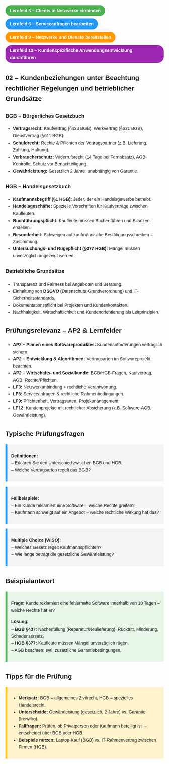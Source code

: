 <html>
<head>
  <style>
    body { font-family: Arial, sans-serif; line-height: 1.6; margin: 20px; }
    h1, h2, h3 { margin-top: 25px; }
    .badge {
      display: inline-block;
      padding: 6px 14px;
      border-radius: 20px;
      color: white;
      font-weight: bold;
      margin: 4px 0;
    }
    .lf3 { background-color: #4CAF50; }   /* Grün */
    .lf6 { background-color: #2196F3; }   /* Blau */
    .lf9 { background-color: #FF9800; }   /* Orange */
    .lf12 { background-color: #9C27B0; }  /* Violett */
    .section { margin-bottom: 30px; }
    ul { margin-top: 10px; }
    .exam-box {
      background: #f4f4f4;
      border-left: 6px solid #2196F3;
      padding: 12px;
      margin: 15px 0;
    }
    .tip {
      background: #fff3cd;
      border-left: 6px solid #ffc107;
      padding: 12px;
      margin: 15px 0;
    }
    .example {
      background: #e8f5e9;
      border-left: 6px solid #4CAF50;
      padding: 12px;
      margin: 15px 0;
    }
  </style>
</head>
<body>

  <div class="badge lf3">Lernfeld 3 – Clients in Netzwerke einbinden</div><br>
  <div class="badge lf6">Lernfeld 6 – Serviceanfragen bearbeiten</div><br>
  <div class="badge lf9">Lernfeld 9 – Netzwerke und Dienste bereitstellen</div><br>
  <div class="badge lf12">Lernfeld 12 – Kundenspezifische Anwendungsentwicklung durchführen</div><br>

  <div class="section">
    <h2>02 – Kundenbeziehungen unter Beachtung rechtlicher Regelungen und betrieblicher Grundsätze</h2>


<h3>BGB – Bürgerliches Gesetzbuch</h3>
<ul>
  <li><strong>Vertragsrecht:</strong> Kaufvertrag (§433 BGB), Werkvertrag (§631 BGB), Dienstvertrag (§611 BGB).</li>
  <li><strong>Schuldrecht:</strong> Rechte & Pflichten der Vertragspartner (z.B. Lieferung, Zahlung, Haftung).</li>
  <li><strong>Verbraucherschutz:</strong> Widerrufsrecht (14 Tage bei Fernabsatz), AGB-Kontrolle, Schutz vor Benachteiligung.</li>
  <li><strong>Gewährleistung:</strong> Gesetzlich 2 Jahre, unabhängig von Garantie.</li>
</ul>

<h3>HGB – Handelsgesetzbuch</h3>
<ul>
  <li><strong>Kaufmannsbegriff (§1 HGB):</strong> Jeder, der ein Handelsgewerbe betreibt.</li>
  <li><strong>Handelsgeschäfte:</strong> Spezielle Vorschriften für Kaufverträge zwischen Kaufleuten.</li>
  <li><strong>Buchführungspflicht:</strong> Kaufleute müssen Bücher führen und Bilanzen erstellen.</li>
  <li><strong>Besonderheit:</strong> Schweigen auf kaufmännische Bestätigungsschreiben = Zustimmung.</li>
  <li><strong>Untersuchungs- und Rügepflicht (§377 HGB):</strong> Mängel müssen unverzüglich angezeigt werden.</li>
</ul>

<h3>Betriebliche Grundsätze</h3>
<ul>
  <li>Transparenz und Fairness bei Angeboten und Beratung.</li>
  <li>Einhaltung von <strong>DSGVO</strong> (Datenschutz-Grundverordnung) und IT-Sicherheitsstandards.</li>
  <li>Dokumentationspflicht bei Projekten und Kundenkontakten.</li>
  <li>Nachhaltigkeit, Wirtschaftlichkeit und Kundenorientierung als Leitprinzipien.</li>
</ul>


  </div>

  <div class="section">
    <h2>Prüfungsrelevanz – AP2 & Lernfelder</h2>
    <ul>
      <li><strong>AP2 – Planen eines Softwareproduktes:</strong> Kundenanforderungen vertraglich sichern.</li>
      <li><strong>AP2 – Entwicklung & Algorithmen:</strong> Vertragsarten im Softwareprojekt beachten.</li>
      <li><strong>AP2 – Wirtschafts- und Sozialkunde:</strong> BGB/HGB-Fragen, Kaufvertrag, AGB, Rechte/Pflichten.</li>
      <li><strong>LF3:</strong> Netzwerkanbindung + rechtliche Verantwortung.</li>
      <li><strong>LF6:</strong> Serviceanfragen & rechtliche Rahmenbedingungen.</li>
      <li><strong>LF9:</strong> Pflichtenheft, Vertragsarten, Projektmanagement.</li>
      <li><strong>LF12:</strong> Kundenprojekte mit rechtlicher Absicherung (z.B. Software-AGB, Gewährleistung).</li>
    </ul>
  </div>

  <div class="section">
    <h2>Typische Prüfungsfragen</h2>
    <div class="exam-box">
      <p><strong>Definitionen:</strong><br>
      – Erklären Sie den Unterschied zwischen BGB und HGB.<br>
      – Welche Vertragsarten regelt das BGB?</p>
    </div>
    <div class="exam-box">
      <p><strong>Fallbeispiele:</strong><br>
      – Ein Kunde reklamiert eine Software – welche Rechte greifen?<br>
      – Kaufmann schweigt auf ein Angebot – welche rechtliche Wirkung hat das?</p>
    </div>
    <div class="exam-box">
      <p><strong>Multiple Choice (WISO):</strong><br>
      – Welches Gesetz regelt Kaufmannspflichten?<br>
      – Wie lange beträgt die gesetzliche Gewährleistung?</p>
    </div>
  </div>

  <div class="section">
    <h2>Beispielantwort</h2>
    <div class="example">
      <p><strong>Frage:</strong> Kunde reklamiert eine fehlerhafte Software innerhalb von 10 Tagen – welche Rechte hat er?</p>
      <p><strong>Lösung:</strong><br>
      – <strong>BGB §437:</strong> Nacherfüllung (Reparatur/Neulieferung), Rücktritt, Minderung, Schadensersatz.<br>
      – <strong>HGB §377:</strong> Kaufleute müssen Mängel unverzüglich rügen.<br>
      – AGB beachten: evtl. zusätzliche Garantiebedingungen.</p>
    </div>
  </div>

  <div class="section">
    <h2>Tipps für die Prüfung</h2>
    <div class="tip">
      <ul>
        <li><strong>Merksatz:</strong> BGB = allgemeines Zivilrecht, HGB = spezielles Handelsrecht.</li>
        <li><strong>Unterscheide:</strong> Gewährleistung (gesetzlich, 2 Jahre) vs. Garantie (freiwillig).</li>
        <li><strong>Fallfragen:</strong> Prüfen, ob Privatperson oder Kaufmann beteiligt ist → entscheidet über BGB oder HGB.</li>
        <li><strong>Beispiele nutzen:</strong> Laptop-Kauf (BGB) vs. IT-Rahmenvertrag zwischen Firmen (HGB).</li>
      </ul>
    </div>
  </div>

</body>
</html>  
